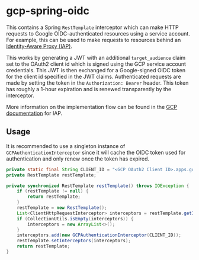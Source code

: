 # gcp-spring-oidc

This contains a Spring `RestTemplate` interceptor which can make HTTP requests to Google
OIDC-authenticated resources using a service account. For example, this can be used to
make requests to resources behind an [Identity-Aware Proxy (IAP)](https://cloud.google.com/iap).

This works by generating a JWT with an additional `target_audience` claim set to the
OAuth2 client id which is signed using the GCP service account credentials. This JWT is
then exchanged for a Google-signed OIDC token for the client id specified in the JWT
claims. Authenticated requests are made by setting the token in the `Authorization: Bearer`
header. This token has roughly a 1-hour expiration and is renewed transparently by the
interceptor.

More information on the implementation flow can be found in the
[GCP documentation](https://cloud.google.com/iap/docs/authentication-howto) for IAP.

## Usage

It is recommended to use a singleton instance of `GCPAuthenticationInterceptor` since it
will cache the OIDC token used for authentication and only renew once the token has
expired.

```java
private static final String CLIENT_ID = "<GCP OAuth2 Client ID>.apps.googleusercontent.com";
private RestTemplate restTemplate;

private synchronized RestTemplate restTemplate() throws IOException {
    if (restTemplate != null) {
        return restTemplate;
    }
    restTemplate = new RestTemplate();
    List<ClientHttpRequestInterceptor> interceptors = restTemplate.getInterceptors();
    if (CollectionUtils.isEmpty(interceptors)) {
        interceptors = new ArrayList<>();
    }
    interceptors.add(new GCPAuthenticationInterceptor(CLIENT_ID));
    restTemplate.setInterceptors(interceptors);
    return restTemplate;
}
```
